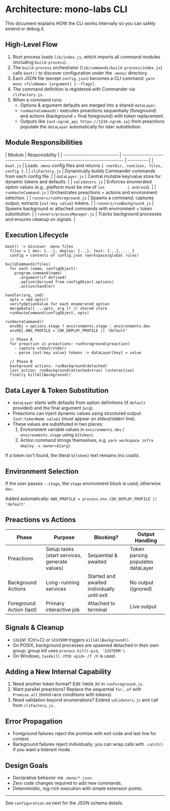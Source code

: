 # Architecture: mono-labs CLI

This document explains HOW the CLI works internally so you can safely extend or
debug it.

## High-Level Flow

1. Root process loads `lib/index.js`, which imports all command modules
   (including `build-process`).
2. The `build-process` orchestrator (`lib/commands/build-process/index.js`)
   calls `boot()` to discover configuration under the `.mono/` directory.
3. Each JSON file (except `config.json`) becomes a CLI command:
   `yarn mono <fileName> [argument] [--flags]`.
4. The command definition is registered with Commander via `cliFactory.js`.
5. When a command runs:
   - Options & argument defaults are merged into a shared `dataLayer`.
   - `runHasteCommand()` executes preactions sequentially (foreground) and
     actions (background + final foreground) with token replacement.
   - Outputs like `{out:ngrok_api https://1234.ngrok.io}` from preactions
     populate the `dataLayer` automatically for later substitution.

## Module Responsibilities

| Module                      | Responsibility                                                                 |
| --------------------------- | ------------------------------------------------------------------------------ | ---------- |
| `boot.js`                   | Loads `.mono` config files and returns `{ rootDir, rootJson, files, config }`. |
| `cliFactory.js`             | Dynamically builds Commander commands from each config file.                   |
| `dataLayer.js`              | Central mutable key/value store for dynamic tokens and defaults.               |
| `validators.js`             | Enforces enumerated option values (e.g., platform must be one of `ios          | android`). |
| `runHasteCommand.js`        | Orchestrates preactions + actions and environment selection.                   |
| `runners/runForeground.js`  | Spawns a command; captures output; extracts `{out:key value}` tokens.          |
| `runners/runBackground.js`  | Spawns background or attached commands with environment + token substitution.  |
| `runners/processManager.js` | Tracks background processes and ensures cleanup on signals.                    |

## Execution Lifecycle

```
boot() -> discover .mono files
  files = { dev: {...}, deploy: {...}, test: {...}, ... }
  config = contents of config.json (workspace/global rules)

buildCommands(files)
  for each (name, configObject):
    program.command(name)
      .argument(if defined)
      .option(derived from configObject.options)
      .action(handler)

handler(arg, cmd)
  opts = cmd.opts()
  verifyOptionValue for each enumerated option
  mergeData({ ...opts, arg }) // shared store
  runHasteCommand(configObject, opts)

runHasteCommand()
  envObj = options.stage ? environments.stage : environments.dev
  envObj.AWS_PROFILE = CDK_DEPLOY_PROFILE || 'default'

  // Phase A
  for preaction in preactions: runForeground(preaction)
    - capture stdout/stderr
    - parse {out:key value} tokens -> dataLayer[key] = value

  // Phase B
  background actions: runBackground(detached)
  last action: runBackground(attached=true) (interactive)
  finally killAllBackground()
```

## Data Layer & Token Substitution

- `dataLayer` starts with defaults from option definitions (if `default`
  provided) and the final argument (`arg`).
- Preactions can inject dynamic values using structured output:
  `{out:tokenName value}` (must appear on stdout/stderr line).
- These values are substituted in two places:
  1. Environment variable values in `environments.dev` / `environments.stage`
     using `${token}`.
  2. Action command strings themselves, e.g.
     `yarn workspace infra deploy -c owner=${arg}`.

If a token isn't found, the literal `${token}` text remains (no crash).

## Environment Selection

If the user passes `--stage`, the `stage` environment block is used; otherwise
`dev`.

Added automatically:
`AWS_PROFILE = process.env.CDK_DEPLOY_PROFILE || 'default'`.

## Preactions vs Actions

| Phase                    | Purpose                                       | Blocking?                                   | Output Handling                   |
| ------------------------ | --------------------------------------------- | ------------------------------------------- | --------------------------------- |
| Preactions               | Setup tasks (start services, generate values) | Sequential & awaited                        | Token parsing populates dataLayer |
| Background Actions       | Long-running services                         | Started and awaited individually until exit | No output (ignored)               |
| Foreground Action (last) | Primary interactive job                       | Attached to terminal                        | Live output                       |

## Signals & Cleanup

- `SIGINT` (Ctrl+C) or `SIGTERM` triggers `killAllBackground()`.
- On POSIX, background processes are spawned detached in their own group; group
  kill uses `process.kill(-pid, 'SIGTERM')`.
- On Windows, `taskkill /PID <pid> /T /F` is used.

## Adding a New Internal Capability

1. Need another token format? Edit `TOKEN_RX` in `runForeground.js`.
2. Want parallel preactions? Replace the sequential `for..of` with `Promise.all`
   (mind race conditions with tokens).
3. Need validation beyond enumerations? Extend `validators.js` and call from
   `cliFactory.js`.

## Error Propagation

- Foreground failures reject the promise with exit code and last line for
  context.
- Background failures reject individually; you can wrap calls with `.catch()` if
  you want a tolerant mode.

## Design Goals

- Declarative behavior via `.mono/*.json`.
- Zero code changes required to add new commands.
- Deterministic, log-rich execution with simple extension points.

---

See `configuration.md` next for the JSON schema details.

